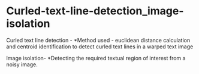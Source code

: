 # Curled-text-line-detection_image-isolation
Curled text line detection - 
*Method used - euclidean distance calculation and centroid identification to detect curled text lines in a warped text image

Image isolation-
*Detecting the required textual region of interest from a noisy image.
